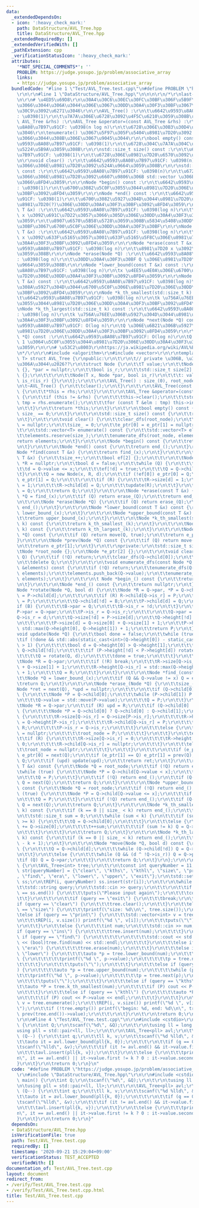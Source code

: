 ```yaml
---
data:
  _extendedDependsOn:
  - icon: ':heavy_check_mark:'
    path: DataStructure/AVL_Tree.hpp
    title: DataStructure/AVL_Tree.hpp
  _extendedRequiredBy: []
  _extendedVerifiedWith: []
  _pathExtension: cpp
  _verificationStatusIcon: ':heavy_check_mark:'
  attributes:
    '*NOT_SPECIAL_COMMENTS*': ''
    PROBLEM: https://judge.yosupo.jp/problem/associative_array
    links:
    - https://judge.yosupo.jp/problem/associative_array
  bundledCode: "#line 1 \"Test/AVL_Tree.test.cpp\"\n#define PROBLEM \"https://judge.yosupo.jp/problem/associative_array\"\
    \r\n\r\n#line 1 \"DataStructure/AVL_Tree.hpp\"\n\n\n\r\n/*\r\nlast-updated: 2020/08/29\r\
    \n\r\n# \u4ED5\u69D8\r\n\u30A4\u30C6\u30EC\u30FC\u30BF\u306F\u5B9F\u88C5\u3057\
    \u3066\u3044\u306A\u3044\u306E\u3067\u30DD\u30A4\u30F3\u30BF\u3067\u30CE\u30FC\
    \u30C9\u3092\u6271\u3046\r\n\r\nAVL_Tree() :\r\n\t\u6642\u9593\u8A08\u7B97\u91CF\
    : \u0398(1)\r\n\t\u7A7A\u306E\u6728\u3092\u4F5C\u6210\u3059\u308B\r\n\r\nAVL_Tree(const\
    \ AVL_Tree &rhs) :\r\nAVL_Tree &operator=(const AVL_Tree &rhs) :\r\n\t\u6642\u9593\
    \u8A08\u7B97\u91CF: \u0398(n log n)\r\n\t\u6728\u306E\u30B3\u30D4\u30FC\u3092\u884C\
    \u3046\r\n\tenumerate() \u3067\u5F97\u305F\u5404\u8981\u7D20\u3092 insert() \u3057\
    \u3066\u3044\u308B\u306E\u3067\u9045\u3044\r\n\r\nbool empty() const :\r\n\t\u6642\
    \u9593\u8A08\u7B97\u91CF: \u0398(1)\r\n\t\u6728\u304C\u7A7A\u304C\u3069\u3046\u304B\
    \u5224\u5B9A\u3059\u308B\r\n\r\nstd::size_t size() const :\r\n\t\u6642\u9593\u8A08\
    \u7B97\u91CF: \u0398(1)\r\n\t\u6728\u306E\u8981\u7D20\u6570\u3092\u8FD4\u3059\r\
    \n\r\nvoid clear() :\r\n\t\u6642\u9593\u8A08\u7B97\u91CF: \u0398(n)\r\n\t\u5168\
    \u3066\u306E\u8981\u7D20\u3092\u524A\u9664\u3059\u308B\r\n\r\nstd::vector<T> enumerate()\
    \ const :\r\n\t\u6642\u9593\u8A08\u7B97\u91CF: \u0398(n)\r\n\t\u6728\u306E\u5168\
    \u3066\u306E\u8981\u7D20\u3092\u6607\u9806\u306B std::vector \u306B\u5165\u308C\
    \u3066\u8FD4\u3059\r\n\r\nNode *begin() const :\r\n\t\u6642\u9593\u8A08\u7B97\u91CF\
    : \u0398(1)\r\n\t\u6700\u3082\u5C0F\u3055\u3044\u8981\u7D20\u306E\u30DD\u30A4\u30F3\
    \u30BF\u3092\u8FD4\u3059\r\n\r\nNode *end() const :\r\n\t\u6642\u9593\u8A08\u7B97\
    \u91CF: \u0398(1)\r\n\t\u6700\u3082\u5927\u304D\u3044\u8981\u7D20\u306E\u6B21\u306E\
    \u8981\u7D20(?)\u306E\u30DD\u30A4\u30F3\u30BF\u3092\u8FD4\u3059\r\n\r\nNode *find(const\
    \ T &x) :\r\n\t\u6642\u9593\u8A08\u7B97\u91CF: \u0398(log n)\r\n\t\u8981\u7D20\
    \ x \u3092\u691C\u7D22\u3057\u3066\u305D\u306E\u30DD\u30A4\u30F3\u30BF\u3092\u8FD4\
    \u3059\r\n\t\u8907\u6570\u5B58\u5728\u3059\u308B\u5834\u5408\u30DD\u30A4\u30F3\
    \u30BF\u3067\u6700\u5C0F\u306E\u30DD\u30A4\u30F3\u30BF\r\n\r\nNode *insert(const\
    \ T &x) :\r\n\t\u6642\u9593\u8A08\u7B97\u91CF: \u0398(log n)\r\n\t\u8981\u7D20\
    \ x \u3092\u633F\u5165\u3057\u3001\u633F\u5165\u5F8C\u306E\u8981\u7D20\u306E\u30DD\
    \u30A4\u30F3\u30BF\u3092\u8FD4\u3059\r\n\r\nNode *erase(const T &x) :\r\n\t\u6642\
    \u9593\u8A08\u7B97\u91CF: \u0398(log n)\r\n\t\u8981\u7D20 x \u3092\u524A\u9664\
    \u3059\u308B\r\n\r\nNode *erase(Node *Q) :\r\n\t\u6642\u9593\u8A08\u7B97\u91CF\
    : \u0398(log n)\r\n\t\u30DD\u30A4\u30F3\u30BF Q \u306E\u8981\u7D20\u3092\u524A\
    \u9664\u3059\u308B\r\n\r\nNode *lower_bound(const T &x) const :\r\n\t\u6642\u9593\
    \u8A08\u7B97\u91CF: \u0398(log n)\r\n\tx \u4EE5\u4E0A\u306E\u6700\u5C0F\u306E\u8981\
    \u7D20\u306E\u30DD\u30A4\u30F3\u30BF\u3092\u8FD4\u3059\r\n\r\nNode *upper_bound(const\
    \ T &x) const :\r\n\t\u6642\u9593\u8A08\u7B97\u91CF: \u0398(log n)\r\n\tx \u3088\
    \u308A\u5927\u304D\u3044\u6700\u5C0F\u306E\u8981\u7D20\u306E\u30DD\u30A4\u30F3\
    \u30BF\u3092\u8FD4\u3059\r\n\r\nNode *k_th_smallest(std::size_t k) const :\r\n\
    \t\u6642\u9593\u8A08\u7B97\u91CF: \u0398(log n)\r\n\tk \u756A\u76EE\u306B\u5C0F\
    \u3055\u3044\u8981\u7D20\u306E\u30DD\u30A4\u30F3\u30BF\u3092\u8FD4\u3059\r\n\r\
    \nNode *k_th_largest(std::size_t k) const :\r\n\t\u6642\u9593\u8A08\u7B97\u91CF\
    : \u0398(log n)\r\n\tk \u756A\u76EE\u306B\u5927\u304D\u3044\u8981\u7D20\u306E\u30DD\
    \u30A4\u30F3\u30BF\u3092\u8FD4\u3059\r\n\r\nNode *next(Node *Q) const :\r\n\t\u6642\
    \u9593\u8A08\u7B97\u91CF: O(log n)\r\n\tQ \u306E\u6B21\u306B\u5927\u304D\u3044\
    \u8981\u7D20\u306E\u30DD\u30A4\u30F3\u30BF\u3092\u8FD4\u3059\r\n\r\nNode *prev(Node\
    \ *Q) const :\r\n\t\u6642\u9593\u8A08\u7B97\u91CF: O(log n)\r\n\tQ \u3088\u308A\
    \ 1 \u3064\u5C0F\u3055\u3044\u8981\u7D20\u306E\u30DD\u30A4\u30F3\u30BF\u3092\u8FD4\
    \u3059\r\n\r\n# \u53C2\u8003\r\nhttps://ja.wikipedia.org/wiki/AVL%E6%9C%A8, 2019/11/19\r\
    \n*/\r\n\r\n#include <algorithm>\r\n#include <vector>\r\n\r\ntemplate<typename\
    \ T> struct AVL_Tree {\r\npublic:\r\n\t\r\n\t// private \u306B, \u3057\u305F\u304F\
    \u306A\u3044\u2026??\r\n\tstruct Node {\r\n\t\tT value;\r\n\t\tNode *child[2]\
    \ {}, *par = nullptr;\r\n\t\tbool is_r;\r\n\t\tstd::size_t size[2] {}, height[2]\
    \ {};\r\n\t\t\r\n\t\tNode(T x, Node *par, bool is_r)\r\n\t\t\t: value(x), par(par),\
    \ is_r(is_r) {}\r\n\t};\r\n\t\r\n\tAVL_Tree() : size_(0), root_node(nullptr) {}\r\
    \n\t~AVL_Tree() {\r\n\t\tclear();\r\n\t}\r\n\t\r\n\tAVL_Tree(const AVL_Tree &rhs)\
    \ {\r\n\t\t*this = rhs;\r\n\t}\r\n\t\r\n\tAVL_Tree &operator=(const AVL_Tree &rhs)\
    \ {\r\n\t\tif (this != &rhs) {\r\n\t\t\tthis->clear();\r\n\t\t\tstd::vector<T>\
    \ tmp = rhs.enumerate();\r\n\t\t\tfor (const T &elm : tmp) this->insert(elm);\r\
    \n\t\t}\r\n\t\treturn *this;\r\n\t}\r\n\t\r\n\tbool empty() const {\r\n\t\treturn\
    \ size_ == 0;\r\n\t}\r\n\t\r\n\tstd::size_t size() const {\r\n\t\treturn size_;\r\
    \n\t}\r\n\t\r\n\tvoid clear() {\r\n\t\tclear_dfs(root_node);\r\n\t\troot_node\
    \ = nullptr;\r\n\t\tsize_ = 0;\r\n\t\te_ptr[0] = e_ptr[1] = nullptr;\r\n\t}\r\n\
    \t\r\n\tstd::vector<T> enumerate() const {\r\n\t\tstd::vector<T> elements;\r\n\
    \t\telements.reserve(size_);\r\n\t\tenumerate_dfs(root_node, elements);\r\n\t\t\
    return elements;\r\n\t}\r\n\t\r\n\tNode *begin() const {\r\n\t\treturn begin_();\r\
    \n\t}\r\n\t\r\n\tNode *end() const {\r\n\t\treturn end_();\r\n\t}\r\n\t\r\n\t\
    Node *find(const T &x) {\r\n\t\treturn find_(x);\r\n\t}\r\n\t\r\n\tNode *insert(const\
    \ T &x) {\r\n\t\tsize_++;\r\n\t\tbool ef[2] {};\r\n\t\t\r\n\t\tNode *Q = root_node,\
    \ *R = nullptr;\r\n\t\tbool d = false;\r\n\t\twhile (Q) {\r\n\t\t\tR = Q;\r\n\t\
    \t\td = Q->value <= x;\r\n\t\t\tef[!d] = true;\r\n\t\t\tQ = Q->child[d];\r\n\t\
    \t}\r\n\t\tQ = new Node(x, R, d);\r\n\t\tif (!ef[0]) e_ptr[0] = Q;\r\n\t\tif (!ef[1])\
    \ e_ptr[1] = Q;\r\n\t\t\r\n\t\tif (R) {\r\n\t\t\tR->size[d] = 1;\r\n\t\t\tR->height[d]\
    \ = 1;\r\n\t\t\tR->child[d] = Q;\r\n\t\t\tupdate(R);\r\n\t\t}\r\n\t\telse root_node\
    \ = Q;\r\n\t\treturn Q;\r\n\t}\r\n\t\r\n\tNode *erase(const T &x) {\r\n\t\tNode\
    \ *Q = find_(x);\r\n\t\tif (Q) return erase_(Q);\r\n\t\treturn end_();\r\n\t}\r\
    \n\t\r\n\tNode *erase(Node *Q) {\r\n\t\tif (Q) return erase_(Q);\r\n\t\treturn\
    \ end_();\r\n\t}\r\n\t\r\n\tNode *lower_bound(const T &x) const {\r\n\t\treturn\
    \ lower_bound_(x);\r\n\t}\r\n\t\r\n\tNode *upper_bound(const T &x) const {\r\n\
    \t\treturn upper_bound_(x);\r\n\t}\r\n\t\r\n\tNode *k_th_smallest(std::size_t\
    \ k) const {\r\n\t\treturn k_th_smallest_(k);\r\n\t}\r\n\t\r\n\tNode *k_th_largest(std::size_t\
    \ k) const {\r\n\t\treturn k_th_largest_(k);\r\n\t}\r\n\t\r\n\tNode *next(Node\
    \ *Q) const {\r\n\t\tif (Q) return move(Q, true);\r\n\t\treturn e_ptr[0];\r\n\t\
    }\r\n\t\r\n\tNode *prev(Node *Q) const {\r\n\t\tif (Q) return move(Q, false);\r\
    \n\t\treturn e_ptr[1];\r\n\t}\r\n\t\r\nprivate:\r\n\tstd::size_t size_ {};\r\n\
    \tNode *root_node {};\r\n\tNode *e_ptr[2] {};\r\n\t\r\n\tvoid clear_dfs(Node*\
    \ Q) {\r\n\t\tif (!Q) return;\r\n\t\tclear_dfs(Q->child[0]);\r\n\t\tclear_dfs(Q->child[1]);\r\
    \n\t\tdelete Q;\r\n\t}\r\n\t\r\n\tvoid enumerate_dfs(const Node *Q, std::vector<T>\
    \ &elements) const {\r\n\t\tif (!Q) return;\r\n\t\tenumerate_dfs(Q->child[0],\
    \ elements);\r\n\t\telements.push_back(Q->value);\r\n\t\tenumerate_dfs(Q->child[1],\
    \ elements);\r\n\t}\r\n\t\r\n\t Node *begin_() const {\r\n\t\treturn e_ptr[0];\r\
    \n\t}\r\n\t\r\n\tNode *end_() const {\r\n\t\treturn nullptr;\r\n\t}\r\n\t\r\n\t\
    Node *rotate(Node *Q, bool d) {\r\n\t\tNode *R = Q->par, *P = Q->child[!d], *B\
    \ = P->child[d];\r\n\t\t\r\n\t\tif (R) R->child[Q->is_r] = P;\r\n\t\telse root_node\
    \ = P;\r\n\t\t\r\n\t\tQ->child[!d] = B;\r\n\t\tP->child[d] = Q;\r\n\t\t\r\n\t\t\
    if (B) {\r\n\t\t\tB->par = Q;\r\n\t\t\tB->is_r = !d;\r\n\t\t}\r\n\t\t\r\n\t\t\
    P->par = Q->par;\r\n\t\tP->is_r = Q->is_r;\r\n\t\t\r\n\t\tQ->par = P;\r\n\t\t\
    Q->is_r = d;\r\n\t\tQ->size[!d] = P->size[d];\r\n\t\tQ->height[!d] = P->height[d];\r\
    \n\t\t\r\n\t\tP->size[d] = Q->size[0] + Q->size[1] + 1;\r\n\t\tP->height[d] =\
    \ std::max(Q->height[0], Q->height[1]) + 1;\r\n\t\treturn P;\r\n\t}\r\n\t\r\n\t\
    void update(Node *Q) {\r\n\t\tbool done = false;\r\n\t\twhile (true) {\r\n\t\t\
    \tif (!done && std::abs(static_cast<int>(Q->height[0]) - static_cast<int>(Q->height[1]))\
    \ > 1) {\r\n\t\t\t\tbool d = Q->height[0] > Q->height[1];\r\n\t\t\t\tNode *P =\
    \ Q->child[!d];\r\n\t\t\t\tif (P->height[!d] < P->height[d]) rotate(P, !d);\r\n\
    \t\t\t\tQ = rotate(Q, d);\r\n\t\t\t\tdone = true;\r\n\t\t\t}\r\n\t\t\t\r\n\t\t\
    \tNode *R = Q->par;\r\n\t\t\tif (!R) break;\r\n\t\t\tR->size[Q->is_r] = Q->size[0]\
    \ + Q->size[1] + 1;\r\n\t\t\tR->height[Q->is_r] = std::max(Q->height[0], Q->height[1])\
    \ + 1;\r\n\t\t\tQ = R;\r\n\t\t}\r\n\t}\r\n\t\r\n\tNode *find_(const T &x) {\r\n\
    \t\tNode *Q = lower_bound_(x);\r\n\t\tif (Q && Q->value != x) Q = end_();\r\n\t\
    \treturn Q;\r\n\t}\r\n\t\r\n\tNode *erase_(Node *Q) {\r\n\t\tsize_--;\r\n\t\t\
    Node *ret = next(Q), *upd = nullptr;\r\n\t\t\r\n\t\tif (Q->child[0] && Q->child[1])\
    \ {\r\n\t\t\tNode *P = Q->child[0];\r\n\t\t\twhile (P->child[1]) P = P->child[1];\r\
    \n\t\t\tQ->value = std::move(P->value);\r\n\t\t\tQ = P;\r\n\t\t}\r\n\t\t\r\n\t\
    \tNode *R = Q->par;\r\n\t\tif (R) upd = R;\r\n\t\tif (Q->child[0] || Q->child[1])\
    \ {\r\n\t\t\tNode *P = Q->child[0] ? Q->child[0] : Q->child[1];\r\n\t\t\tif (R)\
    \ {\r\n\t\t\t\tR->size[Q->is_r] = Q->size[P->is_r];\r\n\t\t\t\tR->height[Q->is_r]\
    \ = Q->height[P->is_r];\r\n\t\t\t\tR->child[Q->is_r] = P;\r\n\t\t\t\tP->par =\
    \ R;\r\n\t\t\t\tP->is_r = Q->is_r;\r\n\t\t\t}\r\n\t\t\telse {\r\n\t\t\t\tP->par\
    \ = nullptr;\r\n\t\t\t\troot_node = P;\r\n\t\t\t}\r\n\t\t}\r\n\t\telse {\r\n\t\
    \t\tif (R) {\r\n\t\t\t\tR->size[Q->is_r] = 0;\r\n\t\t\t\tR->height[Q->is_r] =\
    \ 0;\r\n\t\t\t\tR->child[Q->is_r] = nullptr;\r\n\t\t\t}\r\n\t\t\telse {\r\n\t\t\
    \t\troot_node = nullptr;\r\n\t\t\t}\r\n\t\t}\r\n\t\t\r\n\t\tif (e_ptr[0] == Q)\
    \ e_ptr[0] = next(Q);\r\n\t\tif (e_ptr[1] == Q) e_ptr[1] = prev(Q);\r\n\t\tdelete\
    \ Q;\r\n\t\tif (upd) update(upd);\r\n\t\treturn ret;\r\n\t}\r\n\t\r\n\tNode *lower_bound_(const\
    \ T &x) const {\r\n\t\tNode *Q = root_node;\r\n\t\tif (!Q) return end_();\r\n\t\
    \twhile (true) {\r\n\t\t\tNode *P = Q->child[Q->value < x];\r\n\t\t\tif (!P) break;\r\
    \n\t\t\tQ = P;\r\n\t\t}\r\n\t\tif (!Q) return end_();\r\n\t\tif (Q->value < x)\
    \ Q = next(Q);\r\n\t\treturn Q;\r\n\t}\r\n\t\r\n\tNode *upper_bound_(const T &x)\
    \ const {\r\n\t\tNode *Q = root_node;\r\n\t\tif (!Q) return end_();\r\n\t\twhile\
    \ (true) {\r\n\t\t\tNode *P = Q->child[Q->value <= x];\r\n\t\t\tif (!P) break;\r\
    \n\t\t\tQ = P;\r\n\t\t}\r\n\t\tif (!Q) return end_();\r\n\t\tif (Q->value <= x)\
    \ Q = next(Q);\r\n\t\treturn Q;\r\n\t}\r\n\t\r\n\tNode *k_th_smallest_(std::size_t\
    \ k) const {\r\n\t\tif (k == 0 || size_ < k) return end_();\r\n\t\tNode *Q = root_node;\r\
    \n\t\tstd::size_t sum = 0;\r\n\t\twhile (sum < k) {\r\n\t\t\tif (sum + Q->size[0]\
    \ >= k) {\r\n\t\t\t\tQ = Q->child[0];\r\n\t\t\t}\r\n\t\t\telse {\r\n\t\t\t\tsum\
    \ += Q->size[0];\r\n\t\t\t\t++sum;\r\n\t\t\t\tif (sum != k) Q = Q->child[1];\r\
    \n\t\t\t}\r\n\t\t}\r\n\t\treturn Q;\r\n\t}\r\n\t\r\n\tNode *k_th_largest_(std::size_t\
    \ k) const {\r\n\t\tif (k == 0 || size_ < k) return end_();\r\n\t\treturn k_th_smallest_(size_\
    \ - k + 1);\r\n\t}\r\n\t\r\n\tNode *move(Node *Q, bool d) const {\r\n\t\tif (Q->child[d])\
    \ {\r\n\t\t\tQ = Q->child[d];\r\n\t\t\twhile (Q->child[!d]) Q = Q->child[!d];\r\
    \n\t\t}\r\n\t\telse {\r\n\t\t\twhile (Q && (d ^ !Q->is_r)) Q = Q->par;\r\n\t\t\
    \tif (Q) Q = Q->par;\r\n\t\t}\r\n\t\treturn Q;\r\n\t}\r\n};\r\n\r\n/*\r\nint main()\
    \ {\r\n\tAVL_Tree<int> tree;\r\n\t\r\n\tconst int queryNumber = 11;\r\n\tstd::string\
    \ str[queryNumber] = {\"clear\", \"kths\", \"kthl\", \"size\", \"print\", \"ins\"\
    , \"find\", \"era\", \"lower\", \"upper\", \"exit\"};\r\n\tstd::set<std::string>\
    \ ss;\r\n\tREP(i, queryNumber) ss.insert(str[i]);\r\n\t\r\n\twhile (true) {\r\n\
    \t\tstd::string query;\r\n\t\tstd::cin >> query;\r\n\t\t\r\n\t\tif (ss.find(query)\
    \ == ss.end()) {\r\n\t\t\tputs(\"Please input again\");\r\n\t\t\tcontinue;\r\n\
    \t\t}\r\n\t\t\r\n\t\tif (query == \"exit\") {\r\n\t\t\tbreak;\r\n\t\t}\r\n\t\t\
    if (query == \"clear\") {\r\n\t\t\ttree.clear();\r\n\t\t}\r\n\t\telse if (query\
    \ == \"size\") {\r\n\t\t\tprintf(\"size: %d\\n\", tree.size());\r\n\t\t}\r\n\t\
    \telse if (query == \"print\") {\r\n\t\t\tstd::vector<int> v = tree.enumerate();\r\
    \n\t\t\tREP(i, v.size()) printf(\"%d \", v[i]);\r\n\t\t\tputs(\"\");\r\n\t\t\t\
    \r\n\t\t}\r\n\t\telse {\r\n\t\t\tint num;\r\n\t\t\tstd::cin >> num;\r\n\t\t\t\
    if (query == \"ins\") {\r\n\t\t\t\ttree.insert(num);\r\n\t\t\t}\r\n\t\t\telse\
    \ if (query == \"find\") {\r\n\t\t\t\t\r\n\t\t\t\tstd::cout << std::boolalpha\
    \ << (bool)tree.find(num) << std::endl;\r\n\t\t\t}\r\n\t\t\telse if (query ==\
    \ \"era\") {\r\n\t\t\t\ttree.erase(num);\r\n\t\t\t}\r\n\t\t\telse if (query ==\
    \ \"lower\") {\r\n\t\t\t\tauto *p = tree.lower_bound(num);\r\n\t\t\t\twhile (p)\
    \ {\r\n\t\t\t\t\tprintf(\"%d \", p->value);\r\n\t\t\t\t\tp = tree.next(p);\r\n\
    \t\t\t\t}\r\n\t\t\t\tputs(\"\");\r\n\t\t\t}\r\n\t\t\telse if (query == \"upper\"\
    ) {\r\n\t\t\t\tauto *p = tree.upper_bound(num);\r\n\t\t\t\twhile (p) {\r\n\t\t\
    \t\t\tprintf(\"%d \", p->value);\r\n\t\t\t\t\tp = tree.next(p);\r\n\t\t\t\t}\r\
    \n\t\t\t\tputs(\"\");\r\n\t\t\t}\r\n\t\t\telse if (query == \"kths\") {\r\n\t\t\
    \t\tauto *P = tree.k_th_smallest(num);\r\n\t\t\t\tif (P) cout << P->value << endl;\r\
    \n\t\t\t}\r\n\t\t\telse if (query == \"kthl\") {\r\n\t\t\t\tauto *P = tree.k_th_largest(num);\r\
    \n\t\t\t\tif (P) cout << P->value << endl;\r\n\t\t\t}\r\n\t\t}\r\n\t\tstd::vector<int>\
    \ v = tree.enumerate();\r\n\t\tREP(i, v.size()) printf(\"%d \", v[i]); puts(\"\
    \");\r\n\t\tif (!tree.empty()) printf(\"begin: %d, end: %d\\n\", tree.begin()->value,\
    \ prev(tree.end())->value);\r\n\t\t\r\n\t}\r\n\t\r\n\treturn 0;\r\n}\r\n*/\r\n\
    \r\n\n#line 4 \"Test/AVL_Tree.test.cpp\"\n\r\n#include <cstdio>\r\n\r\nint main()\
    \ {\r\n\tint Q;\r\n\tscanf(\"%d\", &Q);\r\n\t\r\n\tusing ll = long long;\r\n\t\
    using pll = std::pair<ll, ll>;\r\n\t\r\n\tAVL_Tree<pll> avl;\r\n\t\r\n\twhile\
    \ (Q--) {\r\n\t\tint q;\r\n\t\tll k, v;\r\n\t\tscanf(\"%d %lld\", &q, &k);\r\n\
    \t\tauto it = avl.lower_bound(pll{k, 0});\r\n\t\t\r\n\t\tif (q == 0) {\r\n\t\t\
    \tscanf(\"%lld\", &v);\r\n\t\t\tif (it != avl.end() && it->value.first == k) avl.erase(it);\r\
    \n\t\t\tavl.insert(pll{k, v});\r\n\t\t}\r\n\t\telse {\r\n\t\t\tprintf(\"%lld\\\
    n\", it == avl.end() || it->value.first != k ? 0 : it->value.second);\r\n\t\t\
    }\r\n\t}\r\n\treturn 0;\r\n}\n"
  code: "#define PROBLEM \"https://judge.yosupo.jp/problem/associative_array\"\r\n\
    \r\n#include \"DataStructure/AVL_Tree.hpp\"\r\n\r\n#include <cstdio>\r\n\r\nint\
    \ main() {\r\n\tint Q;\r\n\tscanf(\"%d\", &Q);\r\n\t\r\n\tusing ll = long long;\r\
    \n\tusing pll = std::pair<ll, ll>;\r\n\t\r\n\tAVL_Tree<pll> avl;\r\n\t\r\n\twhile\
    \ (Q--) {\r\n\t\tint q;\r\n\t\tll k, v;\r\n\t\tscanf(\"%d %lld\", &q, &k);\r\n\
    \t\tauto it = avl.lower_bound(pll{k, 0});\r\n\t\t\r\n\t\tif (q == 0) {\r\n\t\t\
    \tscanf(\"%lld\", &v);\r\n\t\t\tif (it != avl.end() && it->value.first == k) avl.erase(it);\r\
    \n\t\t\tavl.insert(pll{k, v});\r\n\t\t}\r\n\t\telse {\r\n\t\t\tprintf(\"%lld\\\
    n\", it == avl.end() || it->value.first != k ? 0 : it->value.second);\r\n\t\t\
    }\r\n\t}\r\n\treturn 0;\r\n}"
  dependsOn:
  - DataStructure/AVL_Tree.hpp
  isVerificationFile: true
  path: Test/AVL_Tree.test.cpp
  requiredBy: []
  timestamp: '2020-09-21 15:29:04+09:00'
  verificationStatus: TEST_ACCEPTED
  verifiedWith: []
documentation_of: Test/AVL_Tree.test.cpp
layout: document
redirect_from:
- /verify/Test/AVL_Tree.test.cpp
- /verify/Test/AVL_Tree.test.cpp.html
title: Test/AVL_Tree.test.cpp
---
```

